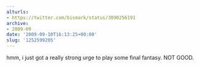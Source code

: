 ```yaml
---
alturls:
- https://twitter.com/bismark/status/3890256191
archive:
- 2009-09
date: '2009-09-10T16:13:25+00:00'
slug: '1252599205'
---
```


hmm, i just got a really strong urge to play some final fantasy. NOT GOOD.

